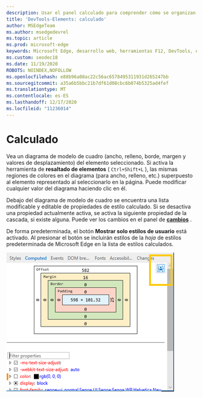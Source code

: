 ```yaml
---
description: Usar el panel calculado para comprender cómo se organizan en cascada y se calculan CSS en elementos de página
title: 'DevTools-Elements: calculado'
author: MSEdgeTeam
ms.author: msedgedevrel
ms.topic: article
ms.prod: microsoft-edge
keywords: Microsoft Edge, desarrollo web, herramientas F12, DevTools, elementos, CSS, valor calculado, modelo de cuadro
ms.custom: seodec18
ms.date: 11/19/2020
ROBOTS: NOINDEX,NOFOLLOW
ms.openlocfilehash: e88b96a08ac22c56ac6578495311931d265247bb
ms.sourcegitcommit: a35a6b5bbc21b7df61d08cbc6b074b5325ad4fef
ms.translationtype: MT
ms.contentlocale: es-ES
ms.lasthandoff: 12/17/2020
ms.locfileid: "11236014"
---
```

# Calculado

Vea un diagrama de modelo de cuadro (ancho, relleno, borde, margen y valores de desplazamiento) del elemento seleccionado. Si activa la herramienta de **resaltado de elementos** ( `Ctrl+Shift+L` ), las mismas regiones de colores en el diagrama (para ancho, relleno, etc.) superpuesto al elemento representado al seleccionarlo en la página. Puede modificar cualquier valor del diagrama haciendo clic en él. 

Debajo del diagrama de modelo de cuadro se encuentra una lista modificable y editable de propiedades de estilo calculado. Si se desactiva una propiedad actualmente activa, se activa la siguiente propiedad de la cascada, si existe alguna. Puede ver los cambios en el panel de [**cambios**](./changes.md) .

De forma predeterminada, el botón **Mostrar solo estilos de usuario** está activado. Al presionar el botón se incluirán estilos de la *hoja* de estilos predeterminada de Microsoft Edge en la lista de estilos calculados.

![Panel calculado](../media/elements_computed.png)
